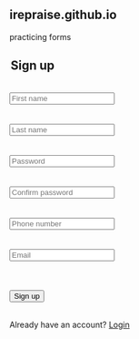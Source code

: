 ## irepraise.github.io
practicing forms
<!DOCTYPE html>
<html lang="en">
<head>
<meta charset="UTF-8">
<title>Sign Up Form</title>
<link rel="stylesheet" href="style.css">
<meta name="viewport" content="width=device-width, initial-scale=1">
</head>

<body>
<form autocomplete="on" > 
 <legend class="heading">
 <h2>Sign up</h2></legend>
 <br>
 <input name="Firstname" type="text"
 placeholder="First name">
 <br><br>
 <br>
 <input name="Lastname" type="text"
 placeholder="Last name">
 <br><br>
 <br>
 <input name="Password" type="password"
 placeholder="Password">
 <br><br>
 <br><input name="Confirm password"
 type="password" 
 placeholder="Confirm password">
 <br><br>
 <br>
 <input name="Phone Number" type="tel"
 placeholder="Phone number">
 <br><br>
 <br>
 <input name="Email" type="email" 
 placeholder="Email" required>
 <br><br>   
 <br><br>
 <button class="butt1">Sign up</button>      
 <br><br>
 <p class="foot">
     Already have an account? 
  <a href="https://www.google.com">
    Login</a>   
 </p>
</form>   
</body>
</html>

